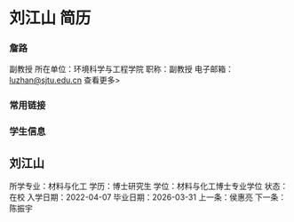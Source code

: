# 刘江山 简历

### 詹路
副教授
所在单位：环境科学与工程学院
职称：副教授
电子邮箱：luzhan@sjtu.edu.cn
查看更多>

### 常用链接

### 学生信息

## 刘江山
所学专业：材料与化工
学历：博士研究生
学位：材料与化工博士专业学位
状态：在校
入学日期：2022-04-07
毕业日期：2026-03-31
上一条：侯惠亮
下一条：陈振宇
